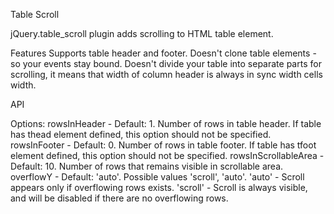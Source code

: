 Table Scroll

jQuery.table_scroll plugin adds scrolling to HTML table element.

Features
  Supports table header and footer.
  Doesn't clone table elements - so your events stay bound.
  Doesn't divide your table into separate parts for scrolling, it means that width of column header is always in sync width cells width.

API

Options:
  rowsInHeader - Default: 1. Number of rows in table header. If table has thead element defined, this option should not be  specified.
  rowsInFooter - Default: 0. Number of rows in table footer. If table has tfoot element defined, this option should not be specified.
  rowsInScrollableArea - Default: 10. Number of rows that remains visible in scrollable area.
  overflowY - Default: 'auto'. Possible values 'scroll', 'auto'.
    'auto' - Scroll appears only if overflowing rows exists.
    'scroll' - Scroll is always visible, and will be disabled if there are no overflowing rows.
